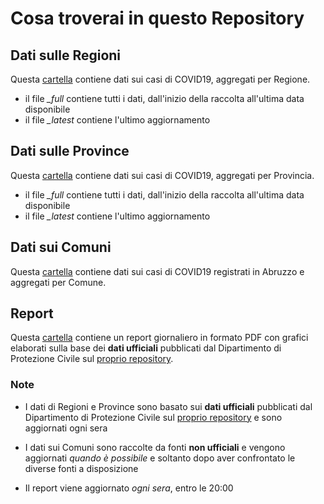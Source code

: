 # Cosa troverai in questo Repository

## Dati sulle Regioni
Questa <a href="https://github.com/IZSAM-StatGIS/COVID19-Abruzzo/tree/master/dati-regioni">cartella</a> contiene dati sui casi di COVID19, aggregati per Regione.
 * il file *_full* contiene tutti i dati, dall'inizio della raccolta all'ultima data disponibile
 * il file *_latest* contiene l'ultimo aggiornamento
## Dati sulle Province
Questa <a href="https://github.com/IZSAM-StatGIS/COVID19-Abruzzo/tree/master/dati-province">cartella</a> contiene dati sui casi di COVID19, aggregati per Provincia.
 * il file *_full* contiene tutti i dati, dall'inizio della raccolta all'ultima data disponibile
 * il file *_latest* contiene l'ultimo aggiornamento
## Dati sui Comuni
Questa <a href="https://github.com/IZSAM-StatGIS/COVID19-Abruzzo/tree/master/dati-comuni">cartella</a> contiene dati sui casi di COVID19 registrati in Abruzzo e aggregati per Comune.
## Report
Questa <a href="https://github.com/IZSAM-StatGIS/COVID19-Abruzzo/tree/master/report">cartella</a> contiene un report giornaliero in formato PDF con grafici elaborati sulla base dei **dati ufficiali** pubblicati dal Dipartimento di Protezione Civile sul <a href="https://github.com/pcm-dpc/COVID-19" target="_blank">proprio repository</a>.
### Note
 * I dati di Regioni e Province sono basato sui **dati ufficiali** pubblicati dal Dipartimento di Protezione Civile sul <a href="https://github.com/pcm-dpc/COVID-19" target="_blank">proprio repository</a> e sono aggiornati ogni sera
 
 * I dati sui Comuni sono raccolte da fonti **non ufficiali** e vengono aggiornati *quando è possibile* e soltanto dopo aver confrontato le diverse fonti a disposizione
 
 * Il report viene aggiornato *ogni sera*, entro le 20:00

